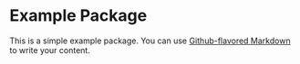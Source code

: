 # Example Package

This is a simple example package. You can use
[Github-flavored Markdown](https://github.com/raincoder87/raa)
to write your content.
